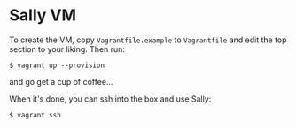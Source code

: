 # Sally VM

To create the VM, copy `Vagrantfile.example` to `Vagrantfile` and edit the top
section to your liking. Then run:

```
$ vagrant up --provision
```

and go get a cup of coffee...

When it's done, you can ssh into the box and use Sally:

```
$ vagrant ssh
```
